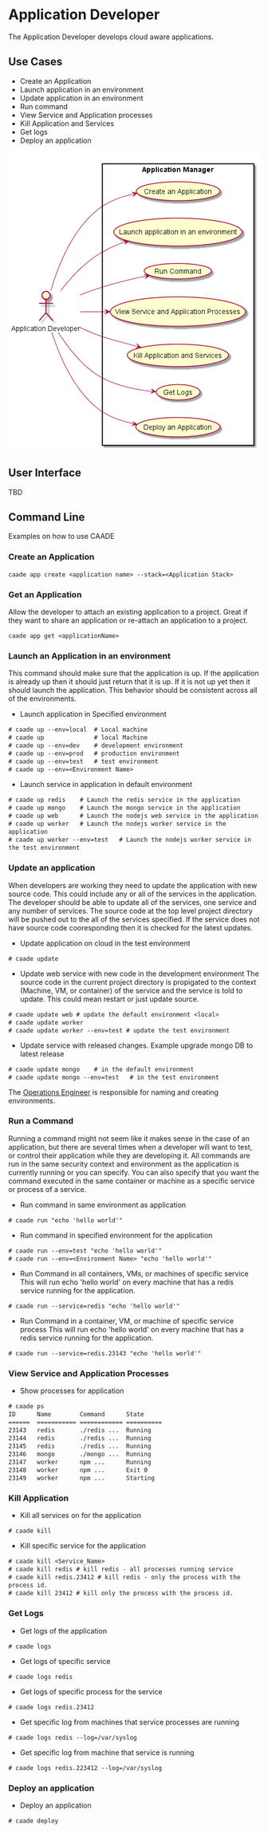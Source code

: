 # Application Developer
The Application Developer develops cloud aware applications.

## Use Cases
* Create an Application
* Launch application in an environment
* Update application in an environment
* Run command 
* View Service and Application processes
* Kill Application and Services
* Get logs
* Deploy an application

![Image](UseCases.png)

## User Interface
TBD

## Command Line
Examples on how to use CAADE

### Create an Application
```
caade app create <application name> --stack=<Application Stack>
```

### Get an Application
Allow the developer to attach an existing application to a project.
Great if they want to share an application or re-attach an application to a project.
```
caade app get <applicationName>
```

### Launch an Application in an environment
This command should make sure that the application is up. If the application is already up
then it should just return that it is up. If it is not up yet then it should launch the application.
This behavior should be consistent across all of the environments.
* Launch application in Specified environment
```
# caade up --env=local  # Local machine
# caade up              # local Machine
# caade up --env=dev    # development environment
# caade up --env=prod   # production environment
# caade up --env=test   # test environment
# caade up --env=<Environment Name> 
```
* Launch service in application in default <local> environment
```
# caade up redis    # Launch the redis service in the application
# caade up mongo    # Launch the mongo service in the application
# caade up web      # Launch the nodejs web service in the application
# caade up worker   # Launch the nodejs worker service in the application
# caade up worker --env=test   # Launch the nodejs worker service in the test environment
```

### Update an application
When developers are working they need to update the application with new source code.
This could include any or all of the services in the application. The developer should be able
to update all of the services, one service and any number of services. The source code at the 
top level project directory will be pushed out to the all of the services specified. If the service
does not have source code cooresponding then it is checked for the latest updates.

* Update application on cloud in the test environment 
```
# caade update
```
* Update web service with new code in the development environment
The source code in the current project directory is propigated to the context (Machine, VM, or container) of the
service and the service is told to update. This could mean restart or just update source.
```
# caade update web # update the default environment <local>
# caade update worker
# caade update worker --env=test # update the test environment
```
* Update service with released changes. Example upgrade mongo DB to latest release
```
# caade update mongo    # in the default environment
# caade update mongo --env=test   # in the test environment
```
The [Operations Engineer](../OperationsManager/README.md) is responsible for naming and creating environments.

### Run a Command
Running a command might not seem like it makes sense in the case of an application, but there are several times when
a developer will want to test, or control their application while they are developing it. All commands are run in the
same security context and environment as the application is currently running or you can specify. You can also specify
that you want the command executed in the same container or machine as a specific service or process of a service.
* Run command in same environment as application
```
# caade run "echo 'hello world'"
```
* Run command in specified environment for the application
```
# caade run --env=test "echo 'hello world'"
# caade run --env=<Environment Name> "echo 'hello world'"
```
* Run Command in all containers, VMs, or machines of specific service 
This will run echo 'hello world' on every machine that has a redis service running for the application.
```
# caade run --service=redis "echo 'hello world'"
```
* Run Command in a container, VM, or machine of specific service process
This will run echo 'hello world' on every machine that has a redis service running for the application.
```
# caade run --service=redis.23143 "echo 'hello world'"
```

### View Service and Application Processes
* Show processes for application
```
# caade ps
ID      Name        Command      State     
======  =========== ============ ==========
23143   redis       ./redis ...  Running
23144   redis       ./redis ...  Running
23145   redis       ./redis ...  Running
23146   mongo       ./mongo ...  Running
23147   worker      npm ...      Running
23148   worker      npm ...      Exit 0
23149   worker      npm ...      Starting
```

### Kill Application
* Kill all services on for the application
```
# caade kill
```
* Kill specific service for the application
```
# caade kill <Service_Name>
# caade kill redis # kill redis - all processes running service
# caade kill redis.23412 # kill redis - only the process with the process id.
# caade kill 23412 # kill only the process with the process id.
```
### Get Logs
* Get logs of the application
```
# caade logs
```
* Get logs of specific service
```
# caade logs redis
```
* Get logs of specific process for the service
```
# caade logs redis.23412
```
* Get specific log from machines that service processes are running
```
# caade logs redis --log=/var/syslog
```

* Get specific log from machine that service is running
```
# caade logs redis.223412 --log=/var/syslog
```

### Deploy an application
* Deploy an application
```
# caade deploy 
```

